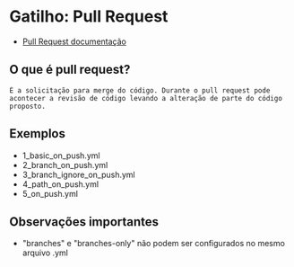 # Gatilho: Pull Request
- [Pull Request documentação](https://docs.github.com/pt/actions/writing-workflows/choosing-when-your-workflow-runs/events-that-trigger-workflows#pull_request)

## O que é pull request?
    É a solicitação para merge do código. Durante o pull request pode acontecer a revisão de código levando a alteração de parte do código proposto.
    
## Exemplos
- 1_basic_on_push.yml
- 2_branch_on_push.yml
- 3_branch_ignore_on_push.yml
- 4_path_on_push.yml
- 5_on_push.yml

## Observações importantes
- "branches" e "branches-only" não podem ser configurados no mesmo arquivo .yml
